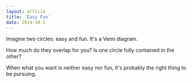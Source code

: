 ```yaml
---
layout: article
title: 'Easy Fun'
date: 2019-10-1
---
```


Imagine two circles: easy and fun. It's a Venn diagram.

How much do they overlap for you? Is one circle fully contained in the other?

When what you want is neither easy nor fun, it's probably the right thing to be pursuing.
